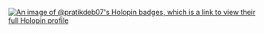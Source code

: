 




























[![An image of @pratikdeb07's Holopin badges, which is a link to view their full Holopin profile](https://holopin.me/pratikdeb07)](https://holopin.io/@pratikdeb07)
